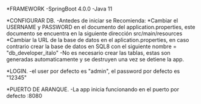 *FRAMEWORK -SpringBoot 4.0.0 -Java 11

*CONFIGURAR DB. -Antedes de iniciar se Recomienda: *Cambiar el USERNAME y PASSWORD en el documento del application.properties, este documento se encuentra en la siguiente dirección src/main/resources *Cambiar la URL de la base de datos en el aplication.properties, en caso contrario crear la base de datos en SQL8 con el siguiente nombre = "db_developer_italo" -No es necesario crear las tablas, estas son generadas automaticamente y se destruyen una vez se detiene la app.

*LOGIN. -el user por defecto es "admin", el password por defecto es "12345"

*PUERTO DE ARANQUE. -La app inicia funcionando en el puerto por defecto :8080